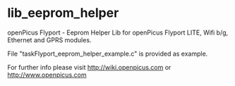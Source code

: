 lib_eeprom_helper
=================

openPicus Flyport - Eeprom Helper Lib for openPicus Flyport LITE, Wifi b/g, Ethernet and GPRS modules.

File "taskFlyport_eeprom_helper_example.c" is provided as example.

For further info please visit http://wiki.openpicus.com or http://www.openpicus.com
